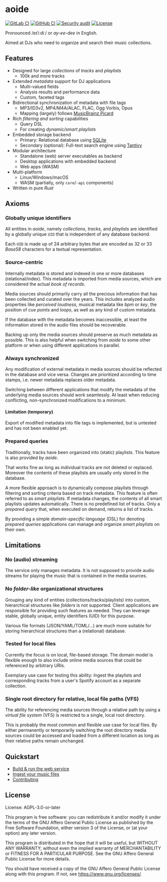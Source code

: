 <!-- SPDX-FileCopyrightText: Copyright (C) 2018-2022 Uwe Klotz <uwedotklotzatgmaildotcom> et al. -->
<!-- SPDX-License-Identifier: AGPL-3.0-or-later -->

# aoide

[![GitLab CI](https://gitlab.com/uklotzde/aoide-rs/badges/dev/pipeline.svg)](https://gitlab.com/uklotzde/aoide-rs/pipelines?scope=branches)
[![GitHub CI](https://github.com/aoide-org/aoide-rs/actions/workflows/continuous-integration.yaml/badge.svg?branch=dev)](https://github.com/aoide-org/aoide-rs/actions/workflows/continuous-integration.yaml)
[![Security audit](https://github.com/aoide-org/aoide-rs/actions/workflows/security-audit.yaml/badge.svg?branch=dev)](https://github.com/aoide-org/aoide-rs/actions/workflows/security-audit.yaml)
[![License](https://img.shields.io/badge/license-AGPLv3-blue.svg)](https://gitlab.com/uklotzde/aoide-rs/blob/main/LICENSE.md)

Pronounced /eɪˈiːdiː/ or _ay-ee-dee_ in English.

Aimed at DJs who need to organize and search their music collections.

## Features

- Designed for large _collections_ of _tracks_ and _playlists_
  - 100k and more tracks
- Extended _metadata_ support for DJ applications
  - Multi-valued fields
  - Analysis results and performance data
  - Custom, faceted tags
- Bidirectional synchronization of metadata with file tags
  - MP3/ID3v2, MP4/M4A/ALAC, FLAC, Ogg Vorbis, Opus
  - Mapping (largely) follows [MusicBrainz Picard](https://picard-docs.musicbrainz.org/appendices/tag_mapping.html)
- Rich _filtering and sorting_ capabilities
  - Query DSL
  - For creating _dynamic/smart playlists_
- Embedded storage backend
  - Primary: Relational database using [SQLite](https://www.sqlite.org/)
  - Secondary (optional): Full-text search engine using [Tantivy](https://github.com/quickwit-oss/tantivy)
- Modular architecture
  - Standalone (web) server executables as backend
  - Desktop applications with embedded backend
  - Web apps (WASM)
- Multi-platform
  - Linux/Windows/macOS
  - WASM (partially, only `core`/`-api` components)
- Written in pure _Rust_

## Axioms

### Globally unique identifiers

All entities in _aoide_, namely _collections_, _tracks_, and _playlists_ are identified by a globally unique `UID` that is independent of any database backend.

Each `UID` is made up of 24 arbitrary bytes that are encoded as 32 or 33 _Base58_ characters for a textual representation.

### Source-centric

Internally metadata is stored and indexed in one or more databases (relational/index). This metadata
is imported from media sources, which are considered the actual _book of records_.

Media sources should primarily carry all the precious information that has been collected
and curated over the years. This includes analyzed audio properties like _perceived loudness_,
musical metadata like _bpm_ or _key_, the position of _cue points_ and _loops_, as well as any
kind of custom metadata.

If the database with the metadata becomes inaccessible, at least the information stored in the
audio files should be recoverable.

Backing up only the media sources should preserve as much metadata as possible. This is also helpful
when switching from _aoide_ to some other platform or when using different applications in parallel.

### Always synchronized

Any modification of external metadata in media sources should be reflected in the database
and vice versa. Changes are prioritized according to time stamps, i.e. newer metadata
replaces older metadata.

Switching between different applications that modify the metadata of the underlying
media sources should work seamlessly. At least when reducing conflicting, non-synchronized
modifications to a minimum.

#### Limitation (temporary)

Export of modified metadata into file tags is implemented, but is untested and
has not been enabled yet.

### Prepared queries

Traditionally, tracks have been organized into (static) playlists. This feature is also
provided by _aoide_.

That works fine as long as individual tracks are not deleted or replaced. Moreover the
contents of these playlists are usually only stored in the database.

A more flexible approach is to dynamically compose playlists through filtering and sorting
criteria based on track metadata. This feature is often referred to as _smart playlists_.
If metadata changes, the contents of all smart playlists updates automatically. There is no
predefined list of tracks. Only a _prepared query_ that, when executed on demand,
returns a list of tracks.

By providing a simple _domain-specific language_ (DSL) for denoting _prepared queries_
applications can manage and organize _smart playlists_ on their own.

## Limitations

### No (audio) streaming

The service only manages metadata. It is not supposed to provide audio streams for
playing the music that is contained in the media sources.

### No _folder-like_ organizational structures

Grouping any kind of entities (collections/tracks/playlists) into custom, hierarchical
structures like _folders_ is not supported. Client applications are responsible for providing
such features as needed. They can leverage stable, globally unique, entity identifiers (UID)
for this purpose.

Various file formats (JSON/YAML/TOML/...) are much more suitable for storing hierarchical
structures than a (relational) database.

### Tested for local files

Currently the focus is on local, file-based storage. The domain model is flexible enough
to also include online media sources that could be referenced by arbitrary URIs.

Exemplary use case for testing this ability: Ingest the playlists and corresponding
tracks from a user's Spotify account as a separate collection.

### Single root directory for relative, local file paths (VFS)

The ability for referencing media sources through a relative path by using a
_virtual file system_ (VFS) is restricted to a single, local root directory.

This is probably the most common and flexible use case for local files. By
either permanently or temporarily switching the root directory media sources
could be accessed and loaded from a different location as long as their
relative paths remain unchanged.

## Quickstart

- [Build & run the web service](docs/BUILDING.md)
- [Ingest your music files](docs/INGEST_COLLECTION.md)
- [Contributing](docs/CONTRIBUTING.md)

## License

License: AGPL-3.0-or-later

This program is free software: you can redistribute it and/or modify
it under the terms of the GNU Affero General Public License as
published by the Free Software Foundation, either version 3 of the
License, or (at your option) any later version.

This program is distributed in the hope that it will be useful,
but WITHOUT ANY WARRANTY; without even the implied warranty of
MERCHANTABILITY or FITNESS FOR A PARTICULAR PURPOSE. See the
GNU Affero General Public License for more details.

You should have received a copy of the GNU Affero General Public License
along with this program. If not, see <https://www.gnu.org/licenses/>.
